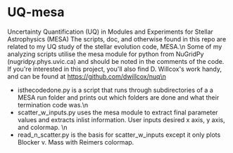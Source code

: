 # UQ-mesa
Uncertainty Quantification (UQ) in Modules and Experiments for Stellar Astrophysics (MESA) 
The scripts, doc, and otherwise found in this repo are related to my UQ study of the stellar evolution code, MESA.\n
Some of my analyzing scripts utilise the mesa module for python from NuGridPy (nugridpy.phys.uvic.ca) and should be noted in the comments of the code. If you're interested in this project, you'll also find D. Willcox's work handy, and can be found at https://github.com/dwillcox/nuq\n
- isthecodedone.py is a script that runs through subdirectories of a a MESA run folder and prints out which folders are done and what their termination code was.\n
- scatter_w_inputs.py uses the mesa module to extract final parameter values and extracts inlist information. User inputs desired x axis, y axis, and colormap. \n
- read_n_scatter.py is the basis for scatter_w_inputs except it only plots Blocker v. Mass with Reimers colormap.
